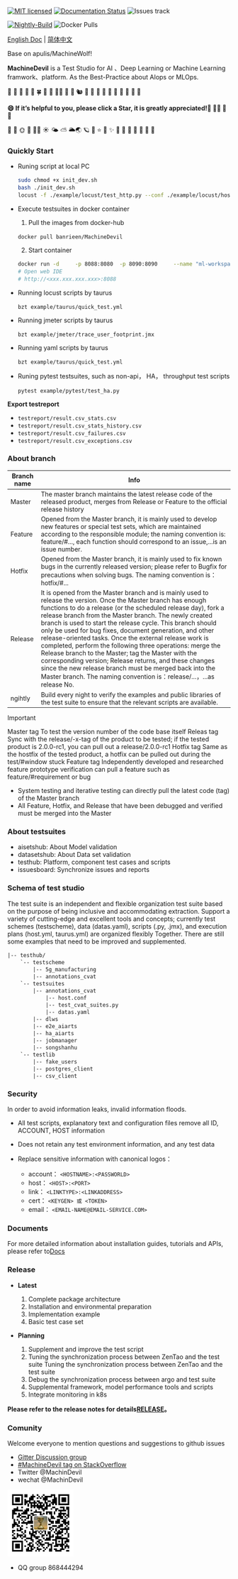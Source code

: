 [![MIT licensed](https://img.shields.io/badge/license-MIT-brightgreen.svg)](LICENSE)
[![Documentation Status](https://readthedocs.org/projects/machinedevil/badge/?version=latest)](https://machinedevil.readthedocs.io/zh_CN/latest/?badge=latest)
![Issues track](https://img.shields.io/github/issues/banrieen/MachineDevil)
<!-- ![GitHub code size in bytes](https://img.shields.io/github/languages/code-size/banrieen/MachineDevil) -->
<!-- [![Gitter](https://badges.gitter.im/MachineDevil/community.svg)](https://gitter.im/MachineDevil/community?utm_source=badge&utm_medium=badge&utm_campaign=pr-badge)[![codecov](https://codecov.io/gh/banrieen/MachineDevil/branch/master/graph/badge.svg?token=G8VGS1DTR4)](https://codecov.io/gh/banrieen/MachineDevil) -->
<!-- [![Travis](https://www.travis-ci.com/banrieen/MachineDevil.svg?branch=master)](https://www.travis-ci.com/banrieen/MachineDevil) -->
[![Nightly-Build](https://github.com/banrieen/MachineDevil/actions/workflows/CI-Nightly.yml/badge.svg)](https://github.com/banrieen/MachineDevil/actions/workflows/CI-Nightly.yml)
![Docker Pulls](https://img.shields.io/docker/pulls/banrieen/machinedevil)



<!-- ![GitHub Latest download](https://img.shields.io/github/downloads/banrieen/MachineDevil/latest/total?style=plastic) -->
<!-- [![codeql-analysis Actions Status](https://github.com/banrieen/MachineDevil/workflows/codeql-analysis/badge.svg)](https://github.com/banrieen/MachineDevil/actions)
[![nightly-build Actions Status](https://github.com/banrieen/MachineDevil/workflows/nightly-build/badge.svg)](https://github.com/banrieen/MachineDevil/actions) -->


[English Doc](README.md) | [简体中文](README_zh_CN.md)

Base on apulis/MachineWolf!

**MachineDevil** is a Test Studio for AI 、Deep Learning or Machine Learning framwork、platform. As the Best-Practice about AIops  or MLOps.

🍃 🍂 🍁 🍄 🐚 🍀 🌾 💐 🌷🦥 🐁 🐀 🐿 🦔 🐾 🐉 🐲 🌵 🎄 🌲 🌳 🌴 🌱

**😄 If it’s helpful to you, please click a Star, it is greatly appreciated!🍻 🥂💕 💞 💓**

🌼 🌻 🌞 🌝 🌛🌈 ☀️ 🌤 ⛅️ 🌥🌏 🪐 💫 ⭐️ 🌟 ✨ 🍐 🍊 🍋 🍌 🍉 🍇 🍓

### Quickly Start

* Runing script at local PC

    ```bash
    sudo chmod +x init_dev.sh
    bash ./init_dev.sh
    locust -f ./example/locust/test_http.py --conf ./example/locust/host.conf
    ```

* Execute testsuites in docker container

    1. Pull the images from docker-hub
    
    `docker pull banrieen/MachineDevil`

    2. Start container
    
    ```bash
    docker run -d     -p 8088:8080  -p 8090:8090     --name "ml-workspace"  -v "${PWD}:/workspace"  --env NOTEBOOK_ARGS="--NotebookApp.notebook_dir=/home"  --shm-size 2048m  --restart always     banrieen/MachineDevil:latest
    # Open web IDE
    # http://<xxx.xxx.xxx.xxx>:8088 
    ```

* Running locust scripts by taurus

    `bzt example/taurus/quick_test.yml`

* Running jmeter scripts by taurus

    `bzt example/jmeter/trace_user_footprint.jmx`

* Running yaml scripts by taurus 

    `bzt example/taurus/quick_test.yml`

* Runing pytest testsuites, such as non-api， HA， throughput test scripts

    `pytest example/pytest/test_ha.py`

**Export testreport**

* `testreport/result.csv_stats.csv`
* `testreport/result.csv_stats_history.csv`
* `testreport/result.csv_failures.csv`
* `testreport/result.csv_exceptions.csv`

### About branch


| Branch name |Info|
| ----------- | -------------------------------------------------------------------- |
| Master      | The master branch maintains the latest release code of the released product, merges from Release or Feature to the official release history|
| Feature     | Opened from the Master branch, it is mainly used to develop new features or special test sets, which are maintained according to the responsible module; the naming convention is: feature/#..., each function should correspond to an issue,...is an issue number. |
| Hotfix      |	Opened from the Master branch, it is mainly used to fix known bugs in the currently released version; please refer to Bugfix for precautions when solving bugs. The naming convention is：hotfix/#... |
| Release	  | It is opened from the Master branch and is mainly used to release the version. Once the Master branch has enough functions to do a release (or the scheduled release day), fork a release branch from the Master branch. The newly created branch is used to start the release cycle. This branch should only be used for bug fixes, document generation, and other release-oriented tasks. Once the external release work is completed, perform the following three operations: merge the Release branch to the Master; tag the Master with the corresponding version; Release returns, and these changes since the new release branch must be merged back into the Master branch. The naming convention is：release/...，...as release No.|
| ngihtly     | Build every night to verify the examples and public libraries of the test suite to ensure that the relevant scripts are available.|

> [!IMPORTANT]
> Master tag To test the version number of the code base itself
> Releas tag Sync with the release/-x-tag of the product to be tested; if the tested product is 2.0.0-rc1, you can pull out a release/2.0.0-rc1
> Hotfix tag Same as the hostfix of the tested product, a hotfix can be pulled out during the test/#window stuck
> Feature tag Independently developed and researched feature prototype verification can pull a feature such as feature/#requirement or bug

* System testing and iterative testing can directly pull the latest code (tag) of the Master branch
* All Feature, Hotfix, and Release that have been debugged and verified must be merged into the Master


### About testsuites

* aisetshub:    About Model validation
* datasetshub:  About Data set validation
* testhub:      Platform, component test cases and scripts
* issuesboard:  Synchronize issues and reports

### Schema of test studio

The test suite is an independent and flexible organization test suite based on the purpose of being inclusive and accommodating extraction. Support a variety of cutting-edge and excellent tools and concepts; currently test schemes (testscheme), data (datas.yaml), scripts (.py, .jmx), and execution plans (host.yml, taurus.yml) are organized flexibly Together.
There are still some examples that need to be improved and supplemented.

``` direction
|-- testhub/
    `-- testscheme
        |-- 5g_manufacturing
        |-- annotations_cvat
    `-- testsuites
        |-- annotations_cvat
            |-- host.conf
            |-- test_cvat_suites.py
            |-- datas.yaml
        |-- dlws
        |-- e2e_aiarts
        |-- ha_aiarts
        |-- jobmanager
        |-- songshanhu
    `-- testlib
        |-- fake_users
        |-- postgres_client
        |-- csv_client
```

### Security

In order to avoid information leaks, invalid information floods.

* All test scripts, explanatory text and configuration files remove all ID, ACCOUNT, HOST information
* Does not retain any test environment information, and any test data
* Replace sensitive information with canonical logos：

    + account： `<HOSTNAME>:<PASSWORLD>`
    + host： `<HOST>:<PORT>`
    + link： `<LINKTYPE>:<LINKADDRESS>`
    + cert： `<KEYGEN> 或 <TOKEN>`
    + email： `<EMAIL-NAME@EMAIL-SERVICE.COM>`

### Documents 

For more detailed information about installation guides, tutorials and APIs, please refer to[Docs](docs/zh_CN)

### Release

* **Latest**

    1. Complete package architecture
    2. Installation and environmental preparation
    3. Implementation example
    4. Basic test case set

* **Planning**

    1. Supplement and improve the test script
    2. Tuning the synchronization process between ZenTao and the test suite Tuning the synchronization process between ZenTao and the test suite
    3. Debug the synchronization process between argo and test suite
    4. Supplemental framework, model performance tools and scripts
    5. Integrate monitoring in k8s

**Please refer to the release notes for details[RELEASE](./RELEASE.md)。**

### Comunity

Welcome everyone to mention questions and suggestions to github issues

* [Gitter Discussion group](https://gitter.im/banrieen/MachineDevilHome?utm_source=share-link&utm_medium=link&utm_campaign=share-link)
* [#MachineDevil tag on StackOverflow](https://stackoverflow.com/search?q=%23MachineDevil)
* Twitter @MachinDevil
* wechat @MachinDevil

<p align="left">
<img src="docs/static/wechat_public.jpg" width="150"/>
</p>

* QQ group 868444294 
